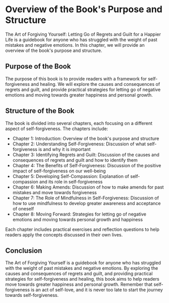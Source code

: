 # Overview of the Book's Purpose and Structure

The Art of Forgiving Yourself: Letting Go of Regrets and Guilt for a Happier Life is a guidebook for anyone who has struggled with the weight of past mistakes and negative emotions. In this chapter, we will provide an overview of the book's purpose and structure.

Purpose of the Book
-------------------

The purpose of this book is to provide readers with a framework for self-forgiveness and healing. We will explore the causes and consequences of regrets and guilt, and provide practical strategies for letting go of negative emotions and moving towards greater happiness and personal growth.

Structure of the Book
---------------------

The book is divided into several chapters, each focusing on a different aspect of self-forgiveness. The chapters include:

* Chapter 1: Introduction: Overview of the book's purpose and structure
* Chapter 2: Understanding Self-Forgiveness: Discussion of what self-forgiveness is and why it is important
* Chapter 3: Identifying Regrets and Guilt: Discussion of the causes and consequences of regrets and guilt and how to identify them
* Chapter 4: The Benefits of Self-Forgiveness: Discussion of the positive impact of self-forgiveness on our well-being
* Chapter 5: Developing Self-Compassion: Explanation of self-compassion and its role in self-forgiveness
* Chapter 6: Making Amends: Discussion of how to make amends for past mistakes and move towards forgiveness
* Chapter 7: The Role of Mindfulness in Self-Forgiveness: Discussion of how to use mindfulness to develop greater awareness and acceptance of oneself
* Chapter 8: Moving Forward: Strategies for letting go of negative emotions and moving towards personal growth and happiness

Each chapter includes practical exercises and reflection questions to help readers apply the concepts discussed in their own lives.

Conclusion
----------

The Art of Forgiving Yourself is a guidebook for anyone who has struggled with the weight of past mistakes and negative emotions. By exploring the causes and consequences of regrets and guilt, and providing practical strategies for self-forgiveness and healing, this book aims to help readers move towards greater happiness and personal growth. Remember that self-forgiveness is an act of self-love, and it is never too late to start the journey towards self-forgiveness.

